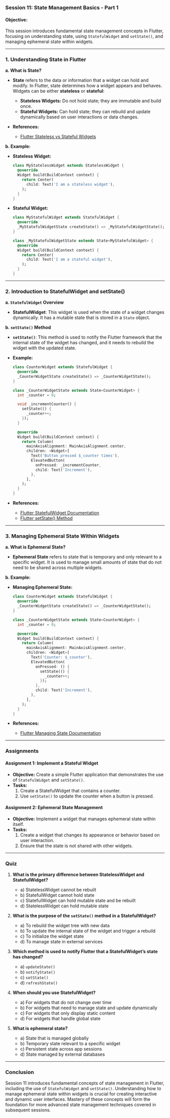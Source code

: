 ### **Session 11: State Management Basics - Part 1**

#### **Objective:**
This session introduces fundamental state management concepts in Flutter, focusing on understanding state, using `StatefulWidget` and `setState()`, and managing ephemeral state within widgets.

---

### **1. Understanding State in Flutter**

**a. What is State?**

- **State** refers to the data or information that a widget can hold and modify. In Flutter, state determines how a widget appears and behaves. Widgets can be either **stateless** or **stateful**:
  - **Stateless Widgets:** Do not hold state; they are immutable and build once.
  - **Stateful Widgets:** Can hold state; they can rebuild and update dynamically based on user interactions or data changes.

- **References:**
  - [Flutter Stateless vs Stateful Widgets](https://flutter.dev/docs/development/ui/widgets-intro)

**b. Example:**

- **Stateless Widget:**
  ```dart
  class MyStatelessWidget extends StatelessWidget {
    @override
    Widget build(BuildContext context) {
      return Center(
        child: Text('I am a stateless widget'),
      );
    }
  }
  ```

- **Stateful Widget:**
  ```dart
  class MyStatefulWidget extends StatefulWidget {
    @override
    _MyStatefulWidgetState createState() => _MyStatefulWidgetState();
  }

  class _MyStatefulWidgetState extends State<MyStatefulWidget> {
    @override
    Widget build(BuildContext context) {
      return Center(
        child: Text('I am a stateful widget'),
      );
    }
  }
  ```

---

### **2. Introduction to StatefulWidget and setState()**

**a. `StatefulWidget` Overview**

- **StatefulWidget**: This widget is used when the state of a widget changes dynamically. It has a mutable state that is stored in a `State` object. 

**b. `setState()` Method**

- **`setState()`**: This method is used to notify the Flutter framework that the internal state of the widget has changed, and it needs to rebuild the widget with the updated state.

- **Example:**

  ```dart
  class CounterWidget extends StatefulWidget {
    @override
    _CounterWidgetState createState() => _CounterWidgetState();
  }

  class _CounterWidgetState extends State<CounterWidget> {
    int _counter = 0;

    void _incrementCounter() {
      setState(() {
        _counter++;
      });
    }

    @override
    Widget build(BuildContext context) {
      return Column(
        mainAxisAlignment: MainAxisAlignment.center,
        children: <Widget>[
          Text('Button pressed $_counter times'),
          ElevatedButton(
            onPressed: _incrementCounter,
            child: Text('Increment'),
          ),
        ],
      );
    }
  }
  ```

- **References:**
  - [Flutter StatefulWidget Documentation](https://flutter.dev/docs/development/ui/interactive)
  - [Flutter setState() Method](https://flutter.dev/docs/development/ui/interactive)

---

### **3. Managing Ephemeral State Within Widgets**

**a. What is Ephemeral State?**

- **Ephemeral State** refers to state that is temporary and only relevant to a specific widget. It is used to manage small amounts of state that do not need to be shared across multiple widgets.

**b. Example:**

- **Managing Ephemeral State:**
  ```dart
  class CounterWidget extends StatefulWidget {
    @override
    _CounterWidgetState createState() => _CounterWidgetState();
  }

  class _CounterWidgetState extends State<CounterWidget> {
    int _counter = 0;

    @override
    Widget build(BuildContext context) {
      return Column(
        mainAxisAlignment: MainAxisAlignment.center,
        children: <Widget>[
          Text('Counter: $_counter'),
          ElevatedButton(
            onPressed: () {
              setState(() {
                _counter++;
              });
            },
            child: Text('Increment'),
          ),
        ],
      );
    }
  }
  ```

- **References:**
  - [Flutter Managing State Documentation](https://flutter.dev/docs/development/ui/state-management)

---

### **Assignments**

#### **Assignment 1: Implement a Stateful Widget**

- **Objective:** Create a simple Flutter application that demonstrates the use of `StatefulWidget` and `setState()`.
- **Tasks:**
  1. Create a StatefulWidget that contains a counter.
  2. Use `setState()` to update the counter when a button is pressed.

#### **Assignment 2: Ephemeral State Management**

- **Objective:** Implement a widget that manages ephemeral state within itself.
- **Tasks:**
  1. Create a widget that changes its appearance or behavior based on user interaction.
  2. Ensure that the state is not shared with other widgets.

---

### **Quiz**

1. **What is the primary difference between StatelessWidget and StatefulWidget?**
   - a) StatelessWidget cannot be rebuilt
   - b) StatefulWidget cannot hold state
   - c) StatefulWidget can hold mutable state and be rebuilt
   - d) StatelessWidget can hold mutable state

2. **What is the purpose of the `setState()` method in a StatefulWidget?**
   - a) To rebuild the widget tree with new data
   - b) To update the internal state of the widget and trigger a rebuild
   - c) To initialize the widget state
   - d) To manage state in external services

3. **Which method is used to notify Flutter that a StatefulWidget’s state has changed?**
   - a) `updateState()`
   - b) `notifyState()`
   - c) `setState()`
   - d) `refreshState()`

4. **When should you use StatefulWidget?**
   - a) For widgets that do not change over time
   - b) For widgets that need to manage state and update dynamically
   - c) For widgets that only display static content
   - d) For widgets that handle global state

5. **What is ephemeral state?**
   - a) State that is managed globally
   - b) Temporary state relevant to a specific widget
   - c) Persistent state across app sessions
   - d) State managed by external databases

---

### **Conclusion**

Session 11 introduces fundamental concepts of state management in Flutter, including the use of `StatefulWidget` and `setState()`. Understanding how to manage ephemeral state within widgets is crucial for creating interactive and dynamic user interfaces. Mastery of these concepts will form the foundation for more advanced state management techniques covered in subsequent sessions.
